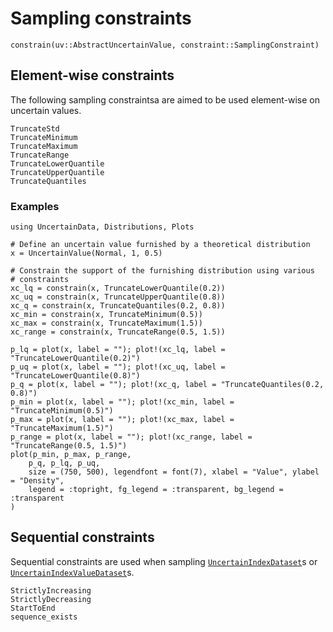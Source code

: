
# Sampling constraints

```@docs
constrain(uv::AbstractUncertainValue, constraint::SamplingConstraint)
```

## Element-wise constraints


The following sampling constraintsa are aimed to be used element-wise on uncertain values.

```@docs
TruncateStd
TruncateMinimum
TruncateMaximum
TruncateRange
TruncateLowerQuantile
TruncateUpperQuantile
TruncateQuantiles
```


### Examples

```@example constraint_theoretical
using UncertainData, Distributions, Plots

# Define an uncertain value furnished by a theoretical distribution
x = UncertainValue(Normal, 1, 0.5)

# Constrain the support of the furnishing distribution using various
# constraints
xc_lq = constrain(x, TruncateLowerQuantile(0.2))
xc_uq = constrain(x, TruncateUpperQuantile(0.8))
xc_q = constrain(x, TruncateQuantiles(0.2, 0.8))
xc_min = constrain(x, TruncateMinimum(0.5))
xc_max = constrain(x, TruncateMaximum(1.5))
xc_range = constrain(x, TruncateRange(0.5, 1.5))

p_lq = plot(x, label = ""); plot!(xc_lq, label = "TruncateLowerQuantile(0.2)")
p_uq = plot(x, label = ""); plot!(xc_uq, label = "TruncateLowerQuantile(0.8)")
p_q = plot(x, label = ""); plot!(xc_q, label = "TruncateQuantiles(0.2, 0.8)")
p_min = plot(x, label = ""); plot!(xc_min, label = "TruncateMinimum(0.5)")
p_max = plot(x, label = ""); plot!(xc_max, label = "TruncateMaximum(1.5)")
p_range = plot(x, label = ""); plot!(xc_range, label = "TruncateRange(0.5, 1.5)")
plot(p_min, p_max, p_range,
    p_q, p_lq, p_uq, 
    size = (750, 500), legendfont = font(7), xlabel = "Value", ylabel = "Density",
    legend = :topright, fg_legend = :transparent, bg_legend = :transparent
)
```


## Sequential constraints

Sequential constraints are used when sampling [`UncertainIndexDataset`](@ref)s or 
[`UncertainIndexValueDataset`](@ref)s.

```@docs
StrictlyIncreasing
StrictlyDecreasing
StartToEnd
sequence_exists
```
